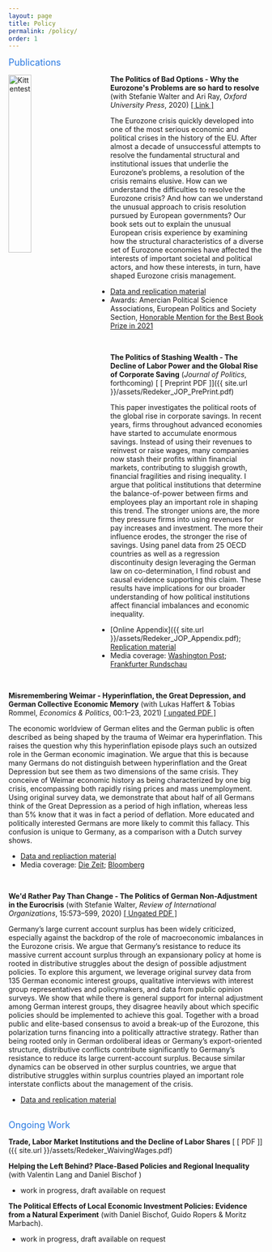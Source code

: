 ```yaml
---
layout: page
title: Policy
permalink: /policy/
order: 1
---
```

<font size="+1">
<span style="color:#2a7ae2"> Publications  </span> </font> 

<br>

<img src="http://www.nilsredeker.com/assets/oup.jpeg" alt="Kittentest
"
	title="" width="30%" height="30%"  
	style="float: left; padding-right: 50px;"/>

**The Politics of Bad Options - Why the Eurozone's Problems are so hard to resolve** (with Stefanie Walter and Ari Ray, *Oxford University Press*, 2020) [[ Link ]](https://global.oup.com/academic/product/the-politics-of-bad-options-9780198857013?cc=de&lang=en&)


The Eurozone crisis quickly developed into one of the most serious economic and political crises in the history of the EU. After almost a decade of unsuccessful attempts to resolve the fundamental structural and institutional issues that underlie the Eurozone’s problems, a resolution of the crisis remains elusive. How can we understand the difficulties to resolve the Eurozone crisis? And how can we understand the unusual approach to crisis resolution pursued by European governments? 
Our book sets out to explain the unusual European crisis experience by examining how the structural characteristics of a diverse set of Eurozone economies have affected the interests of important societal and political actors, and how these interests, in turn, have shaped Eurozone crisis management.

+ [Data and replication material](https://forsbase.unil.ch/project/study-public-overview/17139/0/)
+ Awards:  Amercian Political Science Associations, European Politics and Society Section, [Honorable Mention for the Best Book Prize in 2021](https://connect.apsanet.org/s21/awards/)

<br>

**The Politics of Stashing Wealth - The Decline of Labor Power and the Global Rise of Corporate Saving**  (*Journal of Politics*, forthcoming) [ [ Preprint PDF ]]({{ site.url }}/assets/Redeker_JOP_PrePrint.pdf)

This paper investigates the political roots of the global rise in corporate savings. In recent years, firms throughout advanced economies have started to accumulate enormous savings. Instead of using their revenues to reinvest or raise wages, many companies now stash their profits within financial markets, contributing to sluggish growth, financial fragilities and rising inequality. I argue that political institutions that determine the balance-of-power between firms and employees play an important role in shaping this trend. The stronger unions are, the more they pressure firms into using revenues for pay increases and investment. The more their influence erodes, the stronger the rise of savings.  Using panel data from 25 OECD countries as well as a regression discontinuity design leveraging the German law on co-determination, I find robust and causal evidence supporting this claim. These results have implications for our broader understanding of how political institutions affect financial imbalances and economic inequality.

+ [Online Appendix]({{ site.url }}/assets/Redeker_JOP_Appendix.pdf); [Replication material](https://dataverse.harvard.edu/dataset.xhtml?persistentId=doi%3A10.7910%2FDVN%2F9H3DFP)
+ Media coverage:  [Washington Post](https://www.washingtonpost.com/opinions/2019/05/31/what-marco-rubio-gets-right-wrong-about-decline-american-investment/); [Frankfurter Rundschau](https://www.fr.de/politik/konjunktur-aktionaere-profitieren-arbeitnehmer-verlieren-12233915.html) 

<br>

**Misremembering Weimar - Hyperinflation, the Great Depression, and German Collective Economic Memory** (with Lukas Haffert & Tobias Rommel, *Economics & Politics*, 00:1–23, 2021) [ [ ungated PDF ]](https://onlinelibrary.wiley.com/doi/full/10.1111/ecpo.12182?casa_token=mjQH-dZT5t8AAAAA%3A2ZeiDYJUINNfVpo4qWp5_L5DOagWQMGLRWU5ClLOI_VtX1RO4YTbcc5tODUf0Lux5jN3XVRtzCSrlik1)

The economic worldview of German elites and the German public is often described as being shaped by the trauma of Weimar era hyperinflation. This raises the question why this hyperinflation episode plays such an outsized role in the German economic imagination. We argue that this is because many Germans do not distinguish between hyperinflation and the Great Depression but see them as two dimensions of the same crisis. They conceive of Weimar economic history as being characterized by one big crisis, encompassing both rapidly rising prices and mass unemployment. Using original survey data, we demonstrate that about half of all Germans think of the Great Depression as a period of high inflation, whereas less than 5% know that it was in fact a period of deflation. More educated and politically interested Germans are more likely to commit this fallacy. This confusion is unique to Germany, as a comparison with a Dutch survey shows.

+ [Data and repliaction material](https://onlinelibrary.wiley.com/action/downloadSupplement?doi=10.1111%2Fecpo.12182&file=ecpo12182-sup-0002-supinfo.zip)
+ Media coverage:  [Die Zeit](https://www.zeit.de/wirtschaft/2019-10/konjunktur-geschichte-inflation-ezb-angst#comments); [Bloomberg](https://bloom.bg/329ZYcQ) 
<br>

**We'd Rather Pay Than Change - The Politics of German Non-Adjustment in the Eurocrisis** (with Stefanie Walter, *Review of International Organizations*, 15:573–599, 2020)  [ [ Ungated PDF ]](https://link.springer.com/article/10.1007/s11558-020-09390-1)

Germany’s large current account surplus has been widely criticized, especially against the backdrop of the role of macroeconomic imbalances in the Eurozone crisis. We argue that Germany’s resistance to reduce its massive current account surplus through an expansionary policy at home is rooted in distributive struggles about the design of possible adjustment policies. To explore this argument, we leverage original survey data from 135 German economic interest groups, qualitative interviews with interest group representatives and policymakers, and data from public opinion surveys. We show that while there is general support for internal adjustment among German interest groups, they disagree heavily about which specific policies should be implemented to achieve this goal. Together with a broad public and elite-based consensus to avoid a break-up of the Eurozone, this polarization turns financing into a politically attractive strategy. Rather than being rooted only in German ordoliberal ideas or Germany’s export-oriented structure, distributive conflicts contribute significantly to Germany’s resistance to reduce its large current-account surplus. Because similar dynamics can be observed in other surplus countries, we argue that distributive struggles within surplus countries played an important role interstate conflicts about the management of the crisis.

+ [Data and replication material](https://static-content.springer.com/esm/art%3A10.1007%2Fs11558-020-09390-1/MediaObjects/11558_2020_9390_MOESM1_ESM.zip)

<br>

<font size="+1">
<span style="color:#2a7ae2"> Ongoing Work  </span> </font> <br>

**Trade, Labor Market Institutions and the Decline of Labor Shares**  [ [ PDF ]]({{ site.url }}/assets/Redeker_WaivingWages.pdf)

​​​​**Helping the Left Behind? Place-Based Policies and Regional Inequality** (with Valentin Lang and Daniel Bischof )
+ work in progress, ​draft available on request​

**The Political Effects of Local Economic Investment Policies: Evidence from a Natural Experiment** (with Daniel Bischof, Guido Ropers & Moritz Marbach).
+ work in progress, ​draft available on request​


[jekyll-organization]: https://github.com/jekyll
